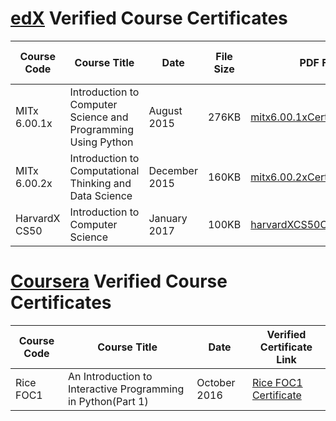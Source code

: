 # [edX](https://www.edx.org) Verified Course Certificates

Course Code | Course Title | Date | File Size | PDF File | Valid Certificate ID
----------- | ------------ | ---- | --------- | -------- | --------------------
MITx 6.00.1x | Introduction to Computer Science and Programming Using Python | August 2015 | 276KB | [mitx6.00.1xCertificate.pdf](./assets/mitx6.00.1xCertificate.pdf) | [Verification Link](https://verify.edx.org/cert/5b17beb140d747268addaf8f42dd318e)
MITx 6.00.2x | Introduction to Computational Thinking and Data Science | December 2015 | 160KB | [mitx6.00.2xCertificate.pdf](./assets/mitx6.00.2xCertificate.pdf) | [Verification Link](https://courses.edx.org/certificates/c6bf2d4185d448a48027700a639cadb2)
HarvardX CS50 | Introduction to Computer Science | January 2017 | 100KB | [harvardXCS50Certificate.pdf](./assets/harvardXCS50Certificate.pdf) | [Verification Link](https://courses.edx.org/certificates/da55c9a62aef46b1bd7f4cd02b3ada82)

# [Coursera](https://www.coursera.org) Verified Course Certificates

Course Code | Course Title | Date | Verified Certificate Link
----------- | ------------ | ---- | -------------------------
Rice FOC1   | An Introduction to Interactive Programming in Python(Part 1) | October 2016 | [Rice FOC1 Certificate](https://www.coursera.org/account/accomplishments/certificate/PT4X2V9RR9JL)

